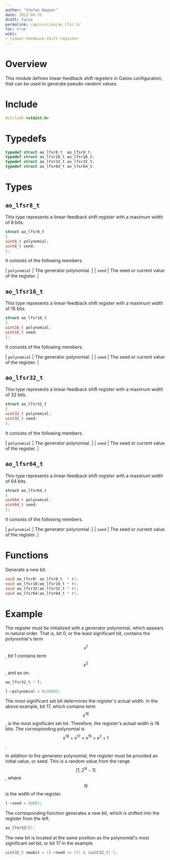 ```yaml
---
author: "Stefan Wagner"
date: 2022-08-31
draft: false
permalink: /api/src/ao/ao_lfsr.h/
toc: true
wiki:
- linear-feedback-shift-register
---
```


# Overview

This module defines linear-feedback shift registers in Galois configuration, that can be used to generate pseudo-random values.

# Include

```c
#include <stdint.h>
```

# Typedefs

```c
typedef struct ao_lfsr8_t  ao_lfsr8_t;
typedef struct ao_lfsr16_t ao_lfsr16_t;
typedef struct ao_lfsr32_t ao_lfsr32_t;
typedef struct ao_lfsr64_t ao_lfsr64_t;
```

# Types

## `ao_lfsr8_t`

This type represents a linear-feedback shift register with a maximum width of 8 bits.

```c
struct ao_lfsr8_t
{
uint8_t polynomial;
uint8_t seed;
};
```

It consists of the following members.

| `polynomial` | The generator polynomial. |
| `seed` | The seed or current value of the register. |

## `ao_lfsr16_t`

This type represents a linear-feedback shift register with a maximum width of 16 bits.

```c
struct ao_lfsr16_t
{
uint16_t polynomial;
uint16_t seed;
};
```

It consists of the following members.

| `polynomial` | The generator polynomial. |
| `seed` | The seed or current value of the register. |

## `ao_lfsr32_t`

This type represents a linear-feedback shift register with a maximum width of 32 bits.

```c
struct ao_lfsr32_t
{
uint32_t polynomial;
uint32_t seed;
};
```

It consists of the following members.

| `polynomial` | The generator polynomial. |
| `seed` | The seed or current value of the register. |

## `ao_lfsr64_t`

This type represents a linear-feedback shift register with a maximum width of 64 bits.

```c
struct ao_lfsr64_t
{
uint64_t polynomial;
uint64_t seed;
};
```

It consists of the following members.

| `polynomial` | The generator polynomial. |
| `seed` | The seed or current value of the register. |

# Functions

Generate a new bit.

```c
void ao_lfsr8( ao_lfsr8_t  * r);
void ao_lfsr16(ao_lfsr16_t * r);
void ao_lfsr32(ao_lfsr32_t * r);
void ao_lfsr64(ao_lfsr64_t * r);
```

# Example

The register must be initialized with a generator polynomial, which appears in natural order. That is, bit 0, or the least significant bit, contains the polynomial's term $$x^1$$, bit 1 contains term $$x^2$$, and so on.

```c
ao_lfsr32_t * l;
```

```c
l->polynomial = 0x34002;
```

The most significant set bit determines the register's actual width. In the above example, bit 17, which contains term $$x^{18}$$, is the most significant set bit. Therefore, the register's actual width is 18 bits. The corresponding polynomial is $$x^{18} + x^{17} + x^{15} + x^2 + 1$$.

In addition to the generator polynomial, the register must be provided an initial value, or seed. This is a random value from the range $$[1, 2^N - 1]$$, where $$N$$ is the width of the register.

```c
l->seed = 69081;
```

The corresponding function generates a new bit, which is shifted into the register from the left.

```c
ao_lfsr32(l);
```

The new bit is located at the same position as the polynomial's most significant set bit, or bit 17 in the example.

```c
uint32_t newbit = (l->seed >> 17) & (uint32_t) 1;
```
